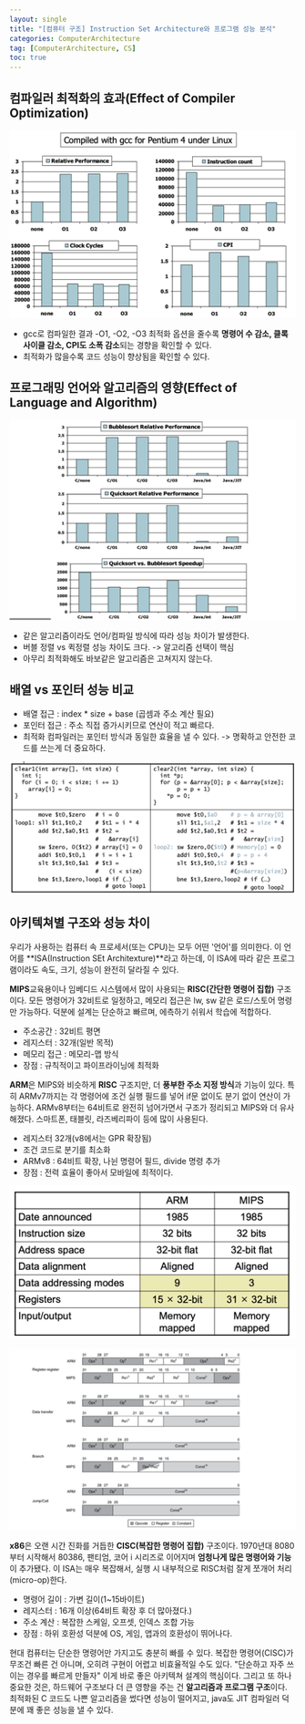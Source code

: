 ```yaml
---
layout: single
title: "[컴퓨터 구조] Instruction Set Architecture와 프로그램 성능 분석"
categories: ComputerArchitecture
tag: [ComputerArchitecture, CS]
toc: true
---
```


## 컴파일러 최적화의 효과(Effect of Compiler Optimization)

![Alt text](/assets/CAimages/EffectofCOMPOPT.png)

 - gcc로 컴파일한 결과 -O1, -O2, -O3 최적화 옵션을 줄수록 **명령어 수 감소, 클록 사이클 감소, CPI도 소폭 감소**되는 경향을 확인할 수 있다.
 - 최적화가 많을수록 코드 성능이 향상됨을 확인할 수 있다.

## 프로그래밍 언어와 알고리즘의 영향(Effect of Language and Algorithm)

![Alt text](/assets/CAimages/EffectLagandAl.png)

 - 같은 알고리즘이라도 언어/컴파일 방식에 따라 성능 차이가 발생한다.
 - 버블 정렬 vs 퀵정렬 성능 차이도 크다. -> 알고리즘 선택이 핵심
 - 아무리 최적화해도 바보같은 알고리즘은 고쳐지지 않는다.

## 배열 vs 포인터 성능 비교

 - 배열 접근 : index * size + base (곱셈과 주소 계산 필요)
 - 포인터 접근 : 주소 직접 증가시키므로 연산이 적고 빠르다.
 - 최적화 컴파일러는 포인터 방식과 동일한 효율을 낼 수 있다. -> 명확하고 안전한 코드를 쓰는게 더 중요하다.

![Alt text](/assets/CAimages/ArrVSPtr.png)

## 아키텍쳐별 구조와 성능 차이

 우리가 사용하는 컴퓨터 속 프로세서(또는 CPU)는 모두 어떤 '언어'를 의미한다. 이 언어를 **ISA(Instruction SEt Architexture)**라고 하는데, 이 ISA에 따라 같은 프로그램이라도 속도, 크기, 성능이 완전히 달라질 수 있다.

 **MIPS**교육용이나 임베디드 시스템에서 많이 사용되는 **RISC(간단한 명령어 집합)** 구조이다. 모든 명령어가 32비트로 일정하고, 메모리 접근은 lw, sw 같은 로드/스토어 명령만 가능하다. 덕분에 설계는 단순하고 빠르며, 에측하기 쉬워서 학습에 적합하다.
  - 주소공간 : 32비트 평면
  - 레지스터 : 32개(일반 목적)
  - 메모리 접근 : 메모리-맵 방식
  - 장점 : 규칙적이고 파이프라이닝에 최적화

 **ARM**은 MIPS와 비슷하게 **RISC** 구조지만, 더 **풍부한 주소 지정 방식**과 기능이 있다. 특히 ARMv7까지는 각 명령어에 조건 실행 필드를 넣어 if문 없이도 분기 없이 연산이 가능하다. ARMv8부터는 64비트로 완전히 넘어가면서 구조가 정리되고 MIPS와 더 유사해졌다. 스마트폰, 태블릿, 라즈베리파이 등에 많이 사용된다.
  - 레지스터 32개(v8에서는 GPR 확장됨)
  - 조건 코드로 분기를 최소화
  - ARMv8 : 64비트 확장, 나뉜 명령어 필드, divide 명령 추가
  - 장점 : 전력 효율이 좋아서 모바일에 최적이다.

![Alt text](/assets/CAimages/ArmMIpsSimil.png)

![Alt text](/assets/CAimages/ArmMIpssim2.png)

 **x86**은 오랜 시간 진화를 거듭한 **CISC(복잡한 명령어 집합)** 구조이다. 1970년대 8080부터 시작해서 80386, 팬티엄, 코어 i 시리즈로 이어지며 **엄청나게 많은 명령어와 기능**이 추가됐다. 이 ISA는 매우 복잡해서, 실행 시 내부적으로 RISC처럼 잘게 쪼개어 처리(micro-op)한다.
  - 명령어 길이 : 가변 길이(1~15바이트)
  - 레지스터 : 16개 이상(64비트 확장 후 더 많아졌다.)
  - 주소 계산 : 복잡한 스케일, 오프셋, 인덱스 조합 가능
  - 장점 : 하위 호환성 덕분에 OS, 게임, 앱과의 호환성이 뛰어나다.

 현대 컴퓨터는 단순한 명령어만 가지고도 충분히 빠를 수 있다. 복잡한 명령어(CISC)가 무조건 빠른 건 아니며, 오히려 구현이 어렵고 비효율적일 수도 있다.
 "단순하고 자주 쓰이는 경우를 빠르게 만들자" 이게 바로 좋은 아키텍쳐 설계의 핵심이다. 그리고 또 하나 중요한 것은, 하드웨어 구조보다 더 큰 영향을 주는 건 **알고리즘과 프로그램 구조**이다. 최적화된 C 코드도 나쁜 알고리즘을 썼다면 성능이 떨어지고, java도 JIT 컴파일러 덕분에 꽤 좋은 성능을 낼 수 있다.



